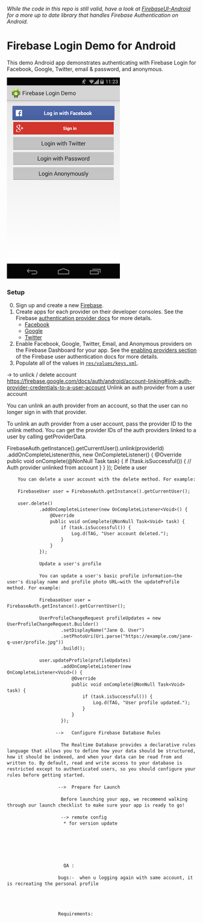 *While the code in this repo is still valid, have a look at [FirebaseUI-Android](https://github.com/firebase/FirebaseUI-Android) for a more up to date library that handles Firebase Authentication on Android.*

# Firebase Login Demo for Android

This demo Android app demonstrates authenticating with Firebase Login for Facebook, Google, Twitter,
email & password, and anonymous.

![screenshot showing authentication provider buttons](/screenshot.png)

### Setup
0. Sign up and create a new [Firebase](https://www.firebase.com).
0. Create apps for each provider on their developer consoles. See the Firebase
   [authentication provider docs](https://www.firebase.com/docs/android/guide/user-auth.html#section-providers)
   for more details.
    - [Facebook](https://developers.facebook.com/docs/android/getting-started)
    - [Google](https://developers.google.com/+/mobile/android/getting-started)
    - [Twitter](https://apps.twitter.com/app/new)
0. Enable Facebook, Google, Twitter, Email, and Anonymous providers on the Firebase Dashboard for
   your app. See the
   [enabling providers section](https://www.firebase.com/docs/android/guide/user-auth.html#section-enable-providers)
   of the Firebase user authentication docs for more details.
0. Populate all of the values in [`res/values/keys.xml`](/app/src/main/res/values/keys.xml).

-> to unlick / delete account
https://firebase.google.com/docs/auth/android/account-linking#link-auth-provider-credentials-to-a-user-account
Unlink an auth provider from a user account

You can unlink an auth provider from an account, so that the user can no longer sign in with that provider.

To unlink an auth provider from a user account, pass the provider ID to the unlink method. You can get the provider IDs of the auth providers linked to a user by calling getProviderData.

FirebaseAuth.getInstance().getCurrentUser().unlink(providerId)
        .addOnCompleteListener(this, new OnCompleteListener<AuthResult>() {
            @Override
            public void onComplete(@NonNull Task<AuthResult> task) {
                if (!task.isSuccessful()) {
                    // Auth provider unlinked from account
                }
            }
        });
        Delete a user

        You can delete a user account with the delete method. For example:

        FirebaseUser user = FirebaseAuth.getInstance().getCurrentUser();

        user.delete()
                .addOnCompleteListener(new OnCompleteListener<Void>() {
                    @Override
                    public void onComplete(@NonNull Task<Void> task) {
                        if (task.isSuccessful()) {
                            Log.d(TAG, "User account deleted.");
                        }
                    }
                });

                Update a user's profile

                You can update a user's basic profile information—the user's display name and profile photo URL—with the updateProfile method. For example:

                FirebaseUser user = FirebaseAuth.getInstance().getCurrentUser();

                UserProfileChangeRequest profileUpdates = new UserProfileChangeRequest.Builder()
                        .setDisplayName("Jane Q. User")
                        .setPhotoUri(Uri.parse("https://example.com/jane-q-user/profile.jpg"))
                        .build();

                user.updateProfile(profileUpdates)
                        .addOnCompleteListener(new OnCompleteListener<Void>() {
                            @Override
                            public void onComplete(@NonNull Task<Void> task) {
                                if (task.isSuccessful()) {
                                    Log.d(TAG, "User profile updated.");
                                }
                            }
                        });

                      -->   Configure Firebase Database Rules

                        The Realtime Database provides a declarative rules language that allows you to define how your data should be structured, how it should be indexed, and when your data can be read from and written to. By default, read and write access to your database is restricted except to authenticated users, so you should configure your rules before getting started.

                       -->  Prepare for Launch

                        Before launching your app, we recommend walking through our launch checklist to make sure your app is ready to go!

                        --> remote config
                         * for version update






                         QA :

                       bugs:-  when u logging again with same account, it is recreating the personal profile




                       Requirements:
